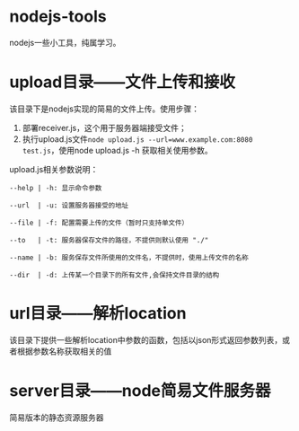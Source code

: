 # nodejs-tools
nodejs一些小工具，纯属学习。

# upload目录——文件上传和接收
该目录下是nodejs实现的简易的文件上传。使用步骤：

1. 部署receiver.js，这个用于服务器端接受文件；
2. 执行upload.js文件`node upload.js --url=www.example.com:8080 test.js`，使用node upload.js -h 获取相关使用参数。

upload.js相关参数说明：
```
--help | -h: 显示命令参数

--url  | -u: 设置服务器接受的地址

--file | -f: 配置需要上传的文件（暂时只支持单文件）

--to   | -t: 服务器保存文件的路径，不提供则默认使用 "./"

--name | -b: 服务保存文件所使用的文件名，不提供时，使用上传文件的名称

--dir  | -d: 上传某一个目录下的所有文件,会保持文件目录的结构
```

# url目录——解析location
该目录下提供一些解析location中参数的函数，包括以json形式返回参数列表，或者根据参数名称获取相关的值

# server目录——node简易文件服务器
简易版本的静态资源服务器
